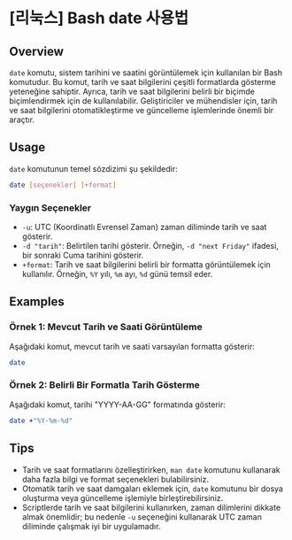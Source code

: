 # [리눅스] Bash date 사용법

## Overview
`date` komutu, sistem tarihini ve saatini görüntülemek için kullanılan bir Bash komutudur. Bu komut, tarih ve saat bilgilerini çeşitli formatlarda gösterme yeteneğine sahiptir. Ayrıca, tarih ve saat bilgilerini belirli bir biçimde biçimlendirmek için de kullanılabilir. Geliştiriciler ve mühendisler için, tarih ve saat bilgilerini otomatikleştirme ve güncelleme işlemlerinde önemli bir araçtır.

## Usage
`date` komutunun temel sözdizimi şu şekildedir:

```bash
date [seçenekler] [+format]
```

### Yaygın Seçenekler
- `-u`: UTC (Koordinatlı Evrensel Zaman) zaman diliminde tarih ve saat gösterir.
- `-d "tarih"`: Belirtilen tarihi gösterir. Örneğin, `-d "next Friday"` ifadesi, bir sonraki Cuma tarihini gösterir.
- `+format`: Tarih ve saat bilgilerini belirli bir formatta görüntülemek için kullanılır. Örneğin, `%Y` yılı, `%m` ayı, `%d` günü temsil eder.

## Examples
### Örnek 1: Mevcut Tarih ve Saati Görüntüleme
Aşağıdaki komut, mevcut tarih ve saati varsayılan formatta gösterir:

```bash
date
```

### Örnek 2: Belirli Bir Formatla Tarih Gösterme
Aşağıdaki komut, tarihi "YYYY-AA-GG" formatında gösterir:

```bash
date +"%Y-%m-%d"
```

## Tips
- Tarih ve saat formatlarını özelleştirirken, `man date` komutunu kullanarak daha fazla bilgi ve format seçenekleri bulabilirsiniz.
- Otomatik tarih ve saat damgaları eklemek için, `date` komutunu bir dosya oluşturma veya güncelleme işlemiyle birleştirebilirsiniz.
- Scriptlerde tarih ve saat bilgilerini kullanırken, zaman dilimlerini dikkate almak önemlidir; bu nedenle `-u` seçeneğini kullanarak UTC zaman diliminde çalışmak iyi bir uygulamadır.